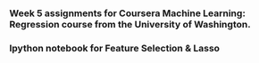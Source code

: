 ### Week 5 assignments for Coursera Machine Learning: Regression course from the University of Washington.

### Ipython notebook for Feature Selection & Lasso




